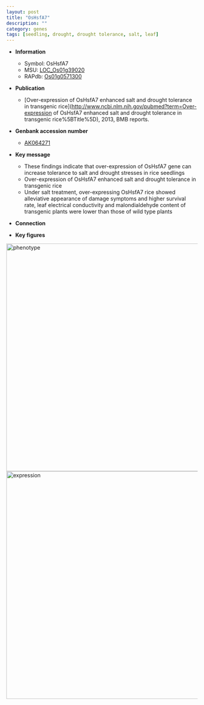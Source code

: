 ```yaml
---
layout: post
title: "OsHsfA7"
description: ""
category: genes
tags: [seedling, drought, drought tolerance, salt, leaf]
---
```


* **Information**  
    + Symbol: OsHsfA7  
    + MSU: [LOC_Os01g39020](http://rice.plantbiology.msu.edu/cgi-bin/ORF_infopage.cgi?orf=LOC_Os01g39020)  
    + RAPdb: [Os01g0571300](http://rapdb.dna.affrc.go.jp/viewer/gbrowse_details/irgsp1?name=Os01g0571300)  

* **Publication**  
    + [Over-expression of OsHsfA7 enhanced salt and drought tolerance in transgenic rice](http://www.ncbi.nlm.nih.gov/pubmed?term=Over-expression of OsHsfA7 enhanced salt and drought tolerance in transgenic rice%5BTitle%5D), 2013, BMB reports.

* **Genbank accession number**  
    + [AK064271](http://www.ncbi.nlm.nih.gov/nuccore/AK064271)

* **Key message**  
    + These findings indicate that over-expression of OsHsfA7 gene can increase tolerance to salt and drought stresses in rice seedlings
    + Over-expression of OsHsfA7 enhanced salt and drought tolerance in transgenic rice
    + Under salt treatment, over-expressing OsHsfA7 rice showed alleviative appearance of damage symptoms and higher survival rate, leaf electrical conductivity and malondialdehyde content of transgenic plants were lower than those of wild type plants

* **Connection**  

* **Key figures**  
<img src="https://funricegenes.github.io/images/OsHsfA7.pheno.png" alt="phenotype"  style="width: 600px;"/>

<img src="https://funricegenes.github.io/images/OsHsfA7.exp.png" alt="expression"  style="width: 600px;"/>


